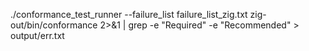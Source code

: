 ./conformance_test_runner --failure_list failure_list_zig.txt     zig-out/bin/conformance 2>&1 | grep -e "Required" -e "Recommended" > output/err.txt
